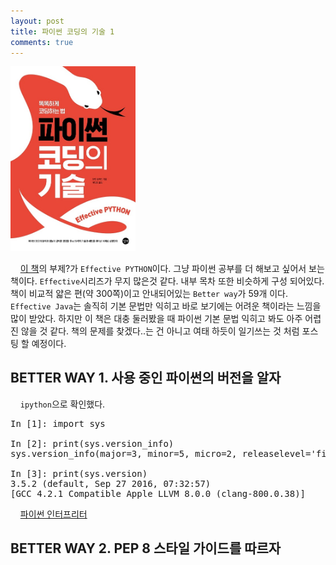 ```yaml
---
layout: post
title: 파이썬 코딩의 기술 1
comments: true
---
```

<img src="/images/effective_python_book.jpg" alt="클린 코드를 위한 테스트 주도 개발" style="width: 200px; margin-left: auto; margin-right: auto; "/>

&nbsp;&nbsp;&nbsp; [이 책](http://www.kyobobook.co.kr/product/detailViewKor.laf?ejkGb=KOR&mallGb=KOR&barcode=9791186978825&orderClick=LEA&Kc=)의 부제?가 `Effective PYTHON`이다. 그냥 파이썬 공부를 더 해보고 싶어서 보는 책이다. `Effective`시리즈가 무지 많은것 같다. 내부 목차 또한 비슷하게 구성 되어있다. 책이 비교적 얇은 편(약 300쪽)이고 안내되어있는 `Better way`가 59개 이다. `Effective Java`는 솔직히 기본 문법만 익히고 바로 보기에는 어려운 책이라는 느낌을 많이 받았다. 하지만 이 책은 대충 둘러봤을 때 파이썬 기본 문법 익히고 봐도 아주 어렵진 않을 것 같다. 책의 문제를 찾겠다..는 건 아니고 여태 하듯이 일기쓰는 것 처럼 포스팅 할 예정이다.

## **BETTER WAY 1. 사용 중인 파이썬의 버전을 알자**
&nbsp;&nbsp;&nbsp; `ipython`으로 확인했다.
<pre>In [1]: import sys

In [2]: print(sys.version_info)
sys.version_info(major=3, minor=5, micro=2, releaselevel='final', serial=0)

In [3]: print(sys.version)
3.5.2 (default, Sep 27 2016, 07:32:57)
[GCC 4.2.1 Compatible Apple LLVM 8.0.0 (clang-800.0.38)]</pre>

&nbsp;&nbsp;&nbsp; [파이썬 인터프리터](http://khanrc.tistory.com/entry/%EB%8B%A4%EC%96%91%ED%95%9C-Python%EB%93%A4)

## **BETTER WAY 2. PEP 8 스타일 가이드를 따르자**
